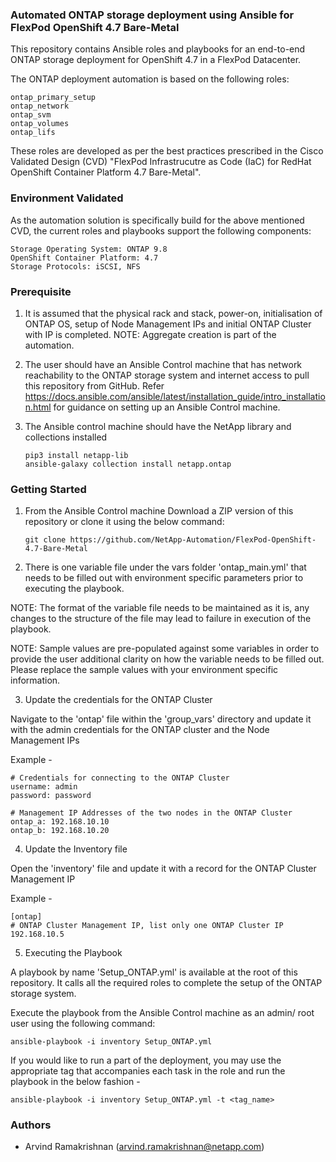 ### Automated ONTAP storage deployment using Ansible for FlexPod OpenShift 4.7 Bare-Metal
 
This repository contains Ansible roles and playbooks for an end-to-end ONTAP storage deployment for OpenShift 4.7 in a FlexPod Datacenter.

The ONTAP deployment automation is based on the following roles:

	ontap_primary_setup
	ontap_network
	ontap_svm
	ontap_volumes
	ontap_lifs

These roles are developed as per the best practices prescribed in the Cisco Validated Design (CVD) "FlexPod Infrastrucutre as Code (IaC) for RedHat OpenShift Container Platform 4.7 Bare-Metal".

### Environment Validated

As the automation solution is specifically build for the above mentioned CVD, the current roles and playbooks support the following components:

	Storage Operating System: ONTAP 9.8
	OpenShift Container Platform: 4.7
	Storage Protocols: iSCSI, NFS

### Prerequisite

1. It is assumed that the physical rack and stack, power-on, initialisation of ONTAP OS, setup of Node Management IPs and initial ONTAP Cluster with IP is completed.
NOTE: Aggregate creation is part of the automation.

2. The user should have an Ansible Control machine that has network reachability to the ONTAP storage system and internet access to pull this repository from GitHub.
Refer https://docs.ansible.com/ansible/latest/installation_guide/intro_installation.html for guidance on setting up an Ansible Control machine.

3. The Ansible control machine should have the NetApp library and collections installed

	```
	pip3 install netapp-lib
	ansible-galaxy collection install netapp.ontap

	```

### Getting Started

1. From the Ansible Control machine Download a ZIP version of this repository or clone it using the below command:
	
	```
	git clone https://github.com/NetApp-Automation/FlexPod-OpenShift-4.7-Bare-Metal

	```
2. There is one variable file under the vars folder 'ontap_main.yml' that needs to be filled out with environment specific parameters prior to executing the playbook.

NOTE: The format of the variable file needs to be maintained as it is, any changes to the structure of the file may lead to failure in execution of the playbook.

NOTE: Sample values are pre-populated against some variables in order to provide the user additional clarity on how the variable needs to be filled out. Please replace the sample values with your environment specific information.

3. Update the credentials for the ONTAP Cluster

Navigate to the 'ontap' file within the 'group_vars' directory and update it with the admin credentials for the ONTAP cluster and the Node Management IPs 

Example -

	# Credentials for connecting to the ONTAP Cluster
	username: admin
	password: password

	# Management IP Addresses of the two nodes in the ONTAP Cluster
	ontap_a: 192.168.10.10
	ontap_b: 192.168.10.20
	

4. Update the Inventory file

Open the 'inventory' file and update it with a record for the ONTAP Cluster Management IP

Example -


	[ontap]
	# ONTAP Cluster Management IP, list only one ONTAP Cluster IP
	192.168.10.5


5. Executing the Playbook

A playbook by name 'Setup_ONTAP.yml' is available at the root of this repository. It calls all the required roles to complete the setup of the ONTAP storage system.

Execute the playbook from the Ansible Control machine as an admin/ root user using the following command:


	ansible-playbook -i inventory Setup_ONTAP.yml
	

If you would like to run a part of the deployment, you may use the appropriate tag that accompanies each task in the role and run the playbook in the below fashion -

	ansible-playbook -i inventory Setup_ONTAP.yml -t <tag_name>
	

### Authors

 * Arvind Ramakrishnan (arvind.ramakrishnan@netapp.com)
